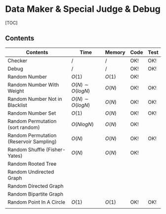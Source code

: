 # Data Maker & Special Judge & Debug



[TOC]



## Contents

| Contents                                | Time                | Memory | Code | Test |
| --------------------------------------- | ------------------- | ------ | ---- | ---- |
| Checker                                 | $/$                 | $/$    | OK!  | OK!  |
| Debug                                   | $/$                 | $/$    | OK!  | OK!  |
| Random Number                           | $O(1)$              | $O(1)$ | OK!  |      |
| Random Number With Weight               | $O(N) \sim O(logN)$ | $O(N)$ | OK!  | OK!  |
| Random Number Not in Blacklist          | $O(N) \sim O(logN)$ | $O(N)$ | OK!  | OK!  |
| Random Number Set                       | $O(1)$              | $O(N)$ | OK!  | OK!  |
| Random Permutation (sort random)        | $O(NlogN)$          | $O(N)$ | OK!  |      |
| Random Permutation (Reservoir Sampling) | $O(N)$              | $O(N)$ | OK!  | OK!  |
| Random Shuffle (Fisher-Yates)           | $O(N)$              | $O(N)$ | OK!  |      |
| Random Rooted Tree                      |                     |        |      |      |
| Random Undirected Graph                 |                     |        |      |      |
| Random Directed Graph                   |                     |        |      |      |
| Random Bipartite Graph                  |                     |        |      |      |
| Random Point In A Circle                | $O(1)$              | $O(1)$ | OK!  | OK!  |
|                                         |                     |        |      |      |

